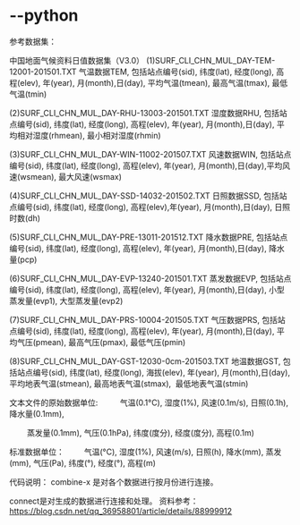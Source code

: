 # --python
参考数据集：

中国地面气候资料日值数据集（V3.0）
(1)SURF_CLI_CHN_MUL_DAY-TEM-12001-201501.TXT
气温数据TEM, 包括站点编号(sid), 纬度(lat), 经度(long), 高程(elev), 年(year), 月(month),日(day), 平均气温(tmean), 最高气温(tmax), 最低气温(tmin)

(2)SURF_CLI_CHN_MUL_DAY-RHU-13003-201501.TXT
湿度数据RHU, 包括站点编号(sid), 纬度(lat), 经度(long), 高程(elev), 年(year), 月(month),日(day), 平均相对湿度(rhmean), 最小相对湿度(rhmin)

(3)SURF_CLI_CHN_MUL_DAY-WIN-11002-201507.TXT
风速数据WIN, 包括站点编号(sid), 纬度(lat), 经度(long), 高程(elev), 年(year), 月(month),日(day),平均风速(wsmean), 最大风速(wsmax)

(4)SURF_CLI_CHN_MUL_DAY-SSD-14032-201502.TXT
日照数据SSD, 包括站点编号(sid), 纬度(lat), 经度(long), 高程(elev),年(year), 月(month),日(day), 日照时数(dh)

(5)SURF_CLI_CHN_MUL_DAY-PRE-13011-201512.TXT
降水数据PRE, 包括站点编号(sid), 纬度(lat), 经度(long), 高程(elev), 年(year), 月(month),日(day), 降水量(pcp)

(6)SURF_CLI_CHN_MUL_DAY-EVP-13240-201501.TXT
蒸发数据EVP, 包括站点编号(sid), 纬度(lat), 经度(long), 高程(elev), 年(year), 月(month),日(day), 小型蒸发量(evp1), 大型蒸发量(evp2)

(7)SURF_CLI_CHN_MUL_DAY-PRS-10004-201505.TXT
气压数据PRS, 包括站点编号(sid), 纬度(lat), 经度(long), 高程(elev), 年(year), 月(month),日(day), 平均气压(pmean), 最高气压(pmax), 最低气压(pmin)

(8)SURF_CLI_CHN_MUL_DAY-GST-12030-0cm-201503.TXT
地温数据GST, 包括站点编号(sid), 纬度(lat), 经度(long), 海拔(elev), 年(year), 月(month),日(day), 平均地表气温(stmean), 最高地表气温(stmax),  最低地表气温(stmin)

文本文件的原始数据单位: 
        气温(0.1°C), 湿度(1%), 风速(0.1m/s), 日照(0.1h), 降水量(0.1mm), 

        蒸发量(0.1mm), 气压(0.1hPa), 纬度(度分), 经度(度分), 高程(0.1m)

标准数据单位：
        气温(°C), 湿度(1%), 风速(m/s), 日照(h), 降水(mm), 蒸发(mm), 气压(Pa), 纬度(°), 经度(°), 高程(m)
 
代码说明：
combine-x 是对各个数据进行按月份进行连接。

connect是对生成的数据进行连接和处理。
资料参考：https://blog.csdn.net/qq_36958801/article/details/88999912
